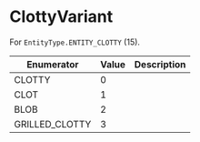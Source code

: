 # ClottyVariant

For `EntityType.ENTITY_CLOTTY` (15). 

| Enumerator | Value | Description |
| - | - | - |
| CLOTTY | 0 |  |
| CLOT | 1 |  |
| BLOB | 2 |  |
| GRILLED_CLOTTY | 3 |  |
